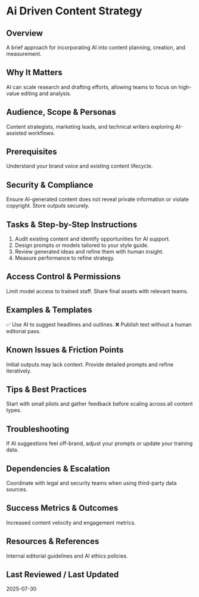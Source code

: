 # Ai Driven Content Strategy

## Overview
A brief approach for incorporating AI into content planning, creation, and measurement.

## Why It Matters
AI can scale research and drafting efforts, allowing teams to focus on high-value editing and analysis.

## Audience, Scope & Personas
Content strategists, marketing leads, and technical writers exploring AI-assisted workflows.

## Prerequisites
Understand your brand voice and existing content lifecycle.

## Security & Compliance
Ensure AI-generated content does not reveal private information or violate copyright. Store outputs securely.

## Tasks & Step-by-Step Instructions
1. Audit existing content and identify opportunities for AI support.
2. Design prompts or models tailored to your style guide.
3. Review generated ideas and refine them with human insight.
4. Measure performance to refine strategy.

## Access Control & Permissions
Limit model access to trained staff. Share final assets with relevant teams.

## Examples & Templates
✅ Use AI to suggest headlines and outlines.
❌ Publish text without a human editorial pass.

## Known Issues & Friction Points
Initial outputs may lack context. Provide detailed prompts and refine iteratively.

## Tips & Best Practices
Start with small pilots and gather feedback before scaling across all content types.

## Troubleshooting
If AI suggestions feel off-brand, adjust your prompts or update your training data.

## Dependencies & Escalation
Coordinate with legal and security teams when using third-party data sources.

## Success Metrics & Outcomes
Increased content velocity and engagement metrics.

## Resources & References
Internal editorial guidelines and AI ethics policies.

## Last Reviewed / Last Updated
2025-07-30
